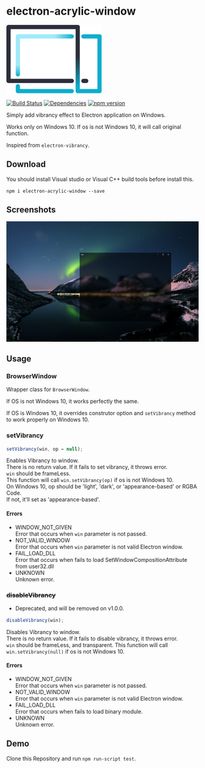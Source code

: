# electron-acrylic-window

<img alt="logo" src="./logo.png" width="250"> 
  
[![Build Status](https://travis-ci.com/seo-rii/electron-acrylic-window.svg?branch=master)](https://travis-ci.com/seo-rii/electron-acrylic-window)
[![Dependencies](https://david-dm.org/seo-rii/electron-acrylic-window.svg)](https://david-dm.org/seo-rii/electron-acrylic-window) 
[![npm version](https://badge.fury.io/js/electron-acrylic-window.svg)](https://badge.fury.io/js/electron-acrylic-window)  

Simply add vibrancy effect to Electron application on Windows.

Works only on Windows 10. If os is not Windows 10, it will call original function.  

Inspired from ```electron-vibrancy```.

## Download

You should install Visual studio or Visual C++ build tools before install this.

```shell script
npm i electron-acrylic-window --save
```

## Screenshots
![Screenshot1](./screenshots/1.png)

## Usage
### BrowserWindow
Wrapper class for ```BrowserWindow```.  

If OS is not Windows 10, it works perfectly the same.  

If OS is Windows 10, it overrides construtor option and ```setVibrancy``` method to work properly on Windows 10.
### setVibrancy
```javascript
setVibrancy(win, op = null);
```
Enables Vibrancy to window.  
There is no return value. If it fails to set vibrancy, it throws error.  
```win``` should be frameLess.  
This function will call ```win.setVibrancy(op)``` if os is not Windows 10.  
On Windows 10, op should be 'light', 'dark', or 'appearance-based' or RGBA Code.  
If not, it'll set as 'appearance-based'.

#### Errors
* WINDOW_NOT_GIVEN  
Error that occurs when ```win``` parameter is not passed.
* NOT_VALID_WINDOW   
Error that occurs when ```win``` parameter is not valid Electron window.
* FAIL_LOAD_DLL  
Error that occurs when fails to load SetWindowCompositionAttribute from user32.dll
* UNKNOWN  
Unknown error.

### ~~disableVibrancy~~
* Deprecated, and will be removed on v1.0.0.
```javascript
disableVibrancy(win);
```
Disables Vibrancy to window.  
There is no return value. If it fails to disable vibrancy, it throws error.  
```win``` should be frameLess, and transparent.
This function will call ```win.setVibrancy(null)``` if os is not Windows 10.  

#### Errors
* WINDOW_NOT_GIVEN  
Error that occurs when ```win``` parameter is not passed.
* NOT_VALID_WINDOW   
Error that occurs when ```win``` parameter is not valid Electron window.
* FAIL_LOAD_DLL   
Error that occurs when fails to load binary module.
* UNKNOWN  
Unknown error.


## Demo
Clone this Repository and run ```npm run-script test```.